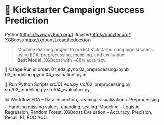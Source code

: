 # 🚀 Kickstarter Campaign Success Prediction

Python(https://www.python.org/)
Jupyter(https://jupyter.org/)
XGBoost(https://xgboost.readthedocs.io/)

> Machine learning project to predict Kickstarter campaign success using EDA, preprocessing, modeling, and evaluation.  
> **Best Model:** XGBoost with ~88% accuracy.


🚀 Usage
Run in order:
01_eda.ipynb
02_preprocessing.ipynb
03_modeling.ipynb
04_evaluation.ipynb

🐍 Run Python Scripts
src/01_eda.py
src/02_preprocessing.py
src/03_modeling.py
src/04_evaluation.py

📊 Workflow
EDA – Data inspection, cleaning, visualizations.
Preprocessing – Handling missing values, encoding, scaling.
Modeling – Logistic Regression, Random Forest, XGBoost.
Evaluation – Accuracy, Precision, Recall, F1, ROC AUC.

